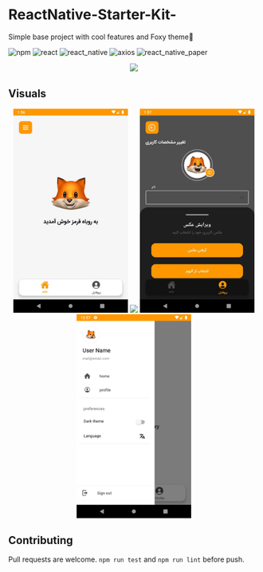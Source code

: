 # ReactNative-Starter-Kit-
Simple base project with cool features and Foxy theme🦊

![npm](https://img.shields.io/badge/npm-v6.14.12-green.svg)
![react](https://img.shields.io/badge/react-v17.0.1-blue.svg)
![react_native](https://img.shields.io/badge/react_native-v0.64.0-yellow.svg)
![axios](https://img.shields.io/badge/axios-v0.21.1-orange.svg)
![react_native_paper](https://img.shields.io/badge/react_native_paper-v4.8.1-brown.svg)

<div align="center">
  <img src="https://user-images.githubusercontent.com/43959614/116556725-064b4100-a913-11eb-80b2-effbf9a5950f.png" width="200px">
</div>

## Visuals
<div align="center">
  
  <img src="./photo/home-white.jpg" width="230px">
  <img src="./photo/redFoxy.gif" width="230px">
  <img src="./photo/profile-black.jpg" width="230px">
  <img src="./photo/drawer.png" width="230px">
  
</div>


## Contributing

Pull requests are welcome. ```npm run test``` and ```npm run lint``` before push.
